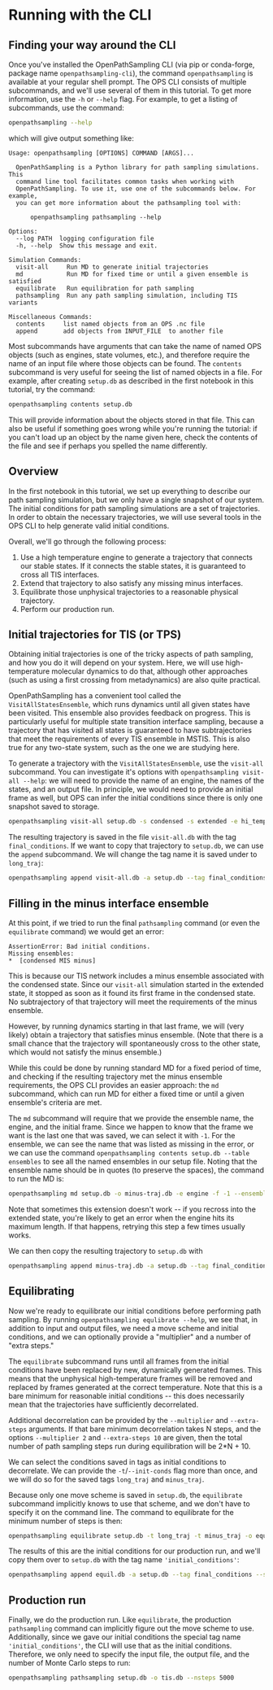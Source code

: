 # Running with the CLI

## Finding your way around the CLI

Once you've installed the OpenPathSampling CLI (via pip or conda-forge, package
name `openpathsampling-cli`), the command `openpathsampling` is available at
your regular shell prompt. The OPS CLI consists of multiple subcommands, and
we'll use several of them in this tutorial. To get more information, use the
`-h` or `--help` flag. For example, to get a listing of subcommands, use the
command:

```bash
openpathsampling --help
```

which will give output something like:

```text
Usage: openpathsampling [OPTIONS] COMMAND [ARGS]...

  OpenPathSampling is a Python library for path sampling simulations. This
  command line tool facilitates common tasks when working with
  OpenPathSampling. To use it, use one of the subcommands below. For example,
  you can get more information about the pathsampling tool with:

      openpathsampling pathsampling --help

Options:
  --log PATH  logging configuration file
  -h, --help  Show this message and exit.

Simulation Commands:
  visit-all     Run MD to generate initial trajectories
  md            Run MD for fixed time or until a given ensemble is satisfied
  equilibrate   Run equilibration for path sampling
  pathsampling  Run any path sampling simulation, including TIS variants

Miscellaneous Commands:
  contents     list named objects from an OPS .nc file
  append       add objects from INPUT_FILE  to another file
```

Most subcommands have arguments that can take the name of named OPS objects (such
as engines, state volumes, etc.), and therefore require the name of an input
file where those objects can be found. The `contents` subcommand is very useful
for seeing the list of named objects in a file. For example, after creating
`setup.db` as described in the first notebook in this tutorial, try the
command:

```bash
openpathsampling contents setup.db
```

This will provide information about the objects stored in that file. This can
also be useful if something goes wrong while you're running the tutorial: if
you can't load up an object by the name given here, check the contents of the
file and see if perhaps you spelled the name differently.

## Overview

In the first notebook in this tutorial, we set up everything to describe our
path sampling simulation, but we only have a single snapshot of our system. The
initial conditions for path sampling simulations are a set of trajectories. In
order to obtain the necessary trajectories, we will use several tools in the
OPS CLI to help generate valid initial conditions.

Overall, we'll go through the following process:

1. Use a high temperature engine to generate a trajectory that connects our
   stable states. If it connects the stable states, it is guaranteed to cross
   all TIS interfaces.
2. Extend that trajectory to also satisfy any missing minus interfaces.
3. Equilibrate those unphysical trajectories to a reasonable physical
   trajectory.
4. Perform our production run.

## Initial trajectories for TIS (or TPS)

Obtaining initial trajectories is one of the tricky aspects of path sampling,
and how you do it will depend on your system.  Here, we will use
high-temperature molecular dynamics to do that, although other approaches (such
as using a first crossing from metadynamics) are also quite practical.

OpenPathSampling has a convenient tool called the `VisitAllStatesEnsemble`,
which runs dynamics until all given states have been visited. This ensemble
also provides feedback on progress. This is particularly useful for multiple
state transition interface sampling, because a trajectory that has visited all
states is guaranteed to have subtrajectories that meet the requirements of
every TIS ensemble in MSTIS. This is also true for any two-state system, such
as the one we are studying here.

To generate a trajectory with the `VisitAllStatesEnsemble`, use the `visit-all`
subcommand. You can investigate it's options with `openpathsampling visit-all
--help`: we will need to provide the name of an engine, the names of the
states, and an output file. In principle, we would need to provide an initial
frame as well, but OPS can infer the initial conditions since there is only one
snapshot saved to storage.

```bash
openpathsampling visit-all setup.db -s condensed -s extended -e hi_temp -o visit-all.db
```

The resulting trajectory is saved in the file `visit-all.db` with the tag
`final_conditions`. If we want to copy that trajectory to `setup.db`, we can
use the `append` subcommand. We will change the tag name it is saved under to
`long_traj`:

```bash
openpathsampling append visit-all.db -a setup.db --tag final_conditions --save-tag long_traj
```

## Filling in the minus interface ensemble

At this point, if we tried to run the final `pathsampling` command (or even the
`equilibrate` command) we would get an error:

```pytb
AssertionError: Bad initial conditions.
Missing ensembles:
*  [condensed MIS minus]
```

This is because our TIS network includes a minus ensemble associated with the
condensed state. Since our `visit-all` simulation started in the extended
state, it stopped as soon as it found its first frame in the condensed state.
No subtrajectory of that trajectory will meet the requirements of the minus ensemble.

However, by running dynamics starting in that last frame, we will (very likely)
obtain a trajectory that satisfies minus ensemble. (Note that there is a small
chance that the trajectory will spontaneously cross to the other state, which
would not satisfy the minus ensemble.)

While this could be done by running standard MD for a fixed period of time, and
checking if the resulting trajectory met the minus ensemble requirements, the
OPS CLI provides an easier approach: the `md` subcommand, which can run MD for
either a fixed time or until a given ensemble's criteria are met.

The `md` subcommand will require that we provide the ensemble name, the engine,
and the initial frame. Since we happen to know that the frame we want is the
last one that was saved, we can select it with `-1`. For the ensemble, we can
see the name that was listed as missing in the error, or we can use the command
`openpathsampling contents setup.db --table ensembles` to see all the named
ensembles in our setup file. Noting that the ensemble name should be in quotes
(to preserve the spaces), the command to run the MD is:

```bash
openpathsampling md setup.db -o minus-traj.db -e engine -f -1 --ensemble "condensed MIS minus"
```

Note that sometimes this extension doesn't work -- if you recross into the
extended state, you're likely to get an error when the engine hits its maximum
length. If that happens, retrying this step a few times usually works.

We can then copy the resulting trajectory to `setup.db` with

```bash
openpathsampling append minus-traj.db -a setup.db --tag final_conditions --save-tag minus_traj
```

## Equilibrating

Now we're ready to equilibrate our initial conditions before performing path
sampling. By running `openpathsampling equlibrate --help`, we see that, in
addition to input and output files, we need a move scheme and initial
conditions, and we can optionally provide a "multiplier" and a number of "extra
steps."

The `equilibrate` subcommand runs until all frames from the initial conditions
have been replaced by new, dynamically generated frames. This means that the
unphysical high-temperature frames will be removed and replaced by frames
generated at the correct temperature. Note that this is a bare minimum for
reasonable initial conditions -- this does necessarily mean that the
trajectories have sufficiently decorrelated.

Additional decorrelation can be provided by the `--multiplier` and
`--extra-steps` arguments. If that bare minimum decorrelation takes N steps,
and the options `--multiplier 2` and `--extra-steps 10` are given, then the
total number of path sampling steps run during equilibration will be 2*N + 10.

We can select the conditions saved in tags as initial conditions to
decorrelate. We can provide the `-t`/`--init-conds` flag more than once, and we
will do so for the saved tags `long_traj` and `minus_traj`.

Because only one move scheme is saved in `setup.db`, the `equilibrate`
subcommand implicitly knows to use that scheme, and we don't have to specify it
on the command line. The command to equilibrate for the minimum number of steps
is then:

```bash
openpathsampling equilibrate setup.db -t long_traj -t minus_traj -o equil.db
```

The results of this are the initial conditions for our production run, and
we'll copy them over to `setup.db` with the tag name `'initial_conditions'`:

```bash
openpathsampling append equil.db -a setup.db --tag final_conditions --save-tag initial_conditions
```


## Production run

Finally, we do the production run. Like `equilibrate`, the production
`pathsampling` command can implicitly figure out the move scheme to use.
Additionally, since we gave our initial conditions the special tag name
`'initial_conditions'`, the CLI will use that as the initial conditions. Therefore, we only need to specify the input file, the output file, and the number of Monte Carlo steps to run:

```bash
openpathsampling pathsampling setup.db -o tis.db --nsteps 5000
```
